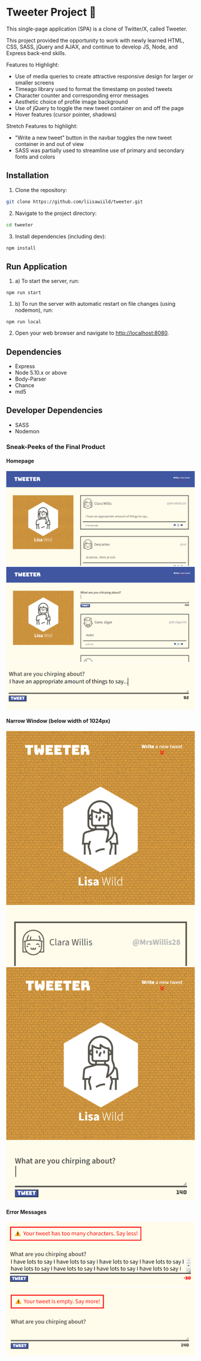 # Tweeter Project 🐥

This single-page application (SPA) is a clone of Twitter/X, called Tweeter.

This project provided the opportunity to work with newly learned HTML, CSS, SASS, jQuery and AJAX, and continue to develop JS, Node, and Express back-end skills. 

Features to Highlight:
- Use of media queries to create attractive responsive design for larger or smaller screens
- Timeago library used to format the timestamp on posted tweets
- Character counter and corresponding error messages
- Aesthetic choice of profile image background
- Use of jQuery to toggle the new tweet container on and off the page
- Hover features (cursor pointer, shadows)

Stretch Features to highlight:
- "Write a new tweet" button in the navbar toggles the new tweet container in and out of view
- SASS was partially used to streamline use of primary and secondary fonts and colors

## Installation

1. Clone the repository:
```bash
git clone https://github.com/liisawiild/tweeter.git
```

2. Navigate to the project directory:
```bash
cd tweeter
```

3. Install dependencies (including dev):
```bash
npm install
```

## Run Application
1. a) To start the server, run:
```
npm run start
```

1. b) To run the server with automatic restart on file changes (using nodemon), run:
```
npm run local
```

2. Open your web browser and navigate to [http://localhost:8080](http://localhost:8080).

## Dependencies
- Express
- Node 5.10.x or above
- Body-Parser
- Chance
- md5

## Developer Dependencies
- SASS
- Nodemon


### Sneak-Peeks of the Final Product
#### Homepage
![Homepage of the SPA Tweeter App](public/images/homepage.png)
![Toggled the tweet container into view](public/images/new-tweet.png)
![Close up of the new-tweet container which includes a character counter](public/images/counter.png)
#### Narrow Window (below width of 1024px)
![Homepage of the SPA Tweeter App below 1024px](public/images/narrow-window.png)
![Narrow window view of new tweet container](public/images/narrow-window-new-tweet.png)
#### Error Messages
![Too long error message](public/images/too-long-err.png)
![Empty tweet error message](public/images/empty-tweet-err.png)


